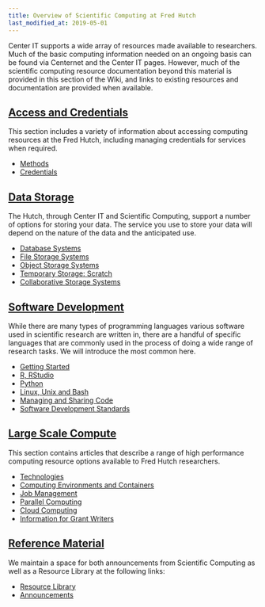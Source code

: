 ```yaml
---
title: Overview of Scientific Computing at Fred Hutch
last_modified_at: 2019-05-01
---
```

Center IT supports a wide array of resources made available to researchers.  Much of the basic computing information needed on an ongoing basis can be found via Centernet and the Center IT pages.  However, much of the scientific computing resource documentation beyond this material is provided in this section of the Wiki, and links to existing resources and documentation are provided when available.  


## [Access and Credentials](/scicomputing/access_overview/)
This section includes a variety of information about accessing computing resources at the Fred Hutch, including managing credentials for services when required.  
- [Methods](/scicomputing/access_methods/)
- [Credentials](/scicomputing/access_credentials/)


## [Data Storage](/scicomputing/store_overview/)
The Hutch, through Center IT and Scientific Computing, support a number of options for storing your data. The service you use to store your data will depend on the nature of the data and the anticipated use.

- [Database Systems](/scicomputing/store_databases/)
- [File Storage Systems](/scicomputing/store_posix/)
- [Object Storage Systems](/scicomputing/store_objectstore/)
- [Temporary Storage: Scratch](/scicomputing/store_scratch/)
- [Collaborative Storage Systems](/scicomputing/store_collaboration/)


## [Software Development](/scicomputing/software_overview/)
While there are many types of programming languages various software used in scientific research are written in, there are a handful of specific languages that are commonly used in the process of doing a wide range of research tasks. We will introduce the most common here.

- [Getting Started](/scicomputing/software_languages/)
- [R, RStudio](/scicomputing/software_R/)
- [Python](/scicomputing/software_python/)
- [Linux, Unix and Bash](/scicomputing/software_linux101/)
- [Managing and Sharing Code](/scicomputing/software_managecode/)
- [Software Development Standards](/scicomputing/software_standards/)


## [Large Scale Compute](/scicomputing/compute_overview/)
This section contains articles that describe a range of high performance computing resource options available to Fred Hutch researchers.

- [Technologies](/scicomputing/compute_platforms/)
- [Computing Environments and Containers](/scicomputing/compute_environments/)
- [Job Management](/scicomputing/compute_jobs/)
- [Parallel Computing](/scicomputing/compute_parallel/)
- [Cloud Computing](/scicomputing/compute_cloud/)
- [Information for Grant Writers](/scicomputing/compute_grants/)

## [Reference Material](/scicomputing/reference_overview/)
We maintain a space for both announcements from Scientific Computing as well as a Resource Library at the following links:
- [Resource Library](/compdemos/)
- [Announcements](/scicompannounce/)
